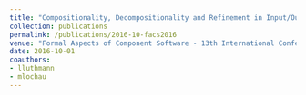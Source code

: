 ```yaml
---
title: "Compositionality, Decompositionality and Refinement in Input/Output Conformance Testing"
collection: publications
permalink: /publications/2016-10-facs2016
venue: "Formal Aspects of Component Software - 13th International Conference, FACS 2016, Besançon, France, October 19-21, 2016, Revised Selected Papers"
date: 2016-10-01
coauthors:
- lluthmann
- mlochau
---
```


